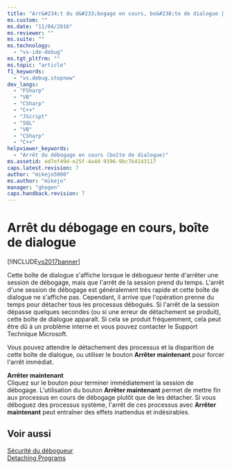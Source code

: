 ```yaml
---
title: "Arr&#234;t du d&#233;bogage en cours, bo&#238;te de dialogue | Microsoft Docs"
ms.custom: ""
ms.date: "11/04/2016"
ms.reviewer: ""
ms.suite: ""
ms.technology: 
  - "vs-ide-debug"
ms.tgt_pltfrm: ""
ms.topic: "article"
f1_keywords: 
  - "vs.debug.stopnow"
dev_langs: 
  - "FSharp"
  - "VB"
  - "CSharp"
  - "C++"
  - "JScript"
  - "SQL"
  - "VB"
  - "CSharp"
  - "C++"
helpviewer_keywords: 
  - "Arrêt du débogage en cours (boîte de dialogue)"
ms.assetid: ed7ef49d-e25f-4a4d-9396-9bc7b4143117
caps.latest.revision: 7
author: "mikejo5000"
ms.author: "mikejo"
manager: "ghogen"
caps.handback.revision: 7
---
```

# Arr&#234;t du d&#233;bogage en cours, bo&#238;te de dialogue
[!INCLUDE[vs2017banner](../code-quality/includes/vs2017banner.md)]

Cette boîte de dialogue s'affiche lorsque le débogueur tente d'arrêter une session de débogage, mais que l'arrêt de la session prend du temps.  L'arrêt d'une session de débogage est généralement très rapide et cette boîte de dialogue ne s'affiche pas.  Cependant, il arrive que l'opération prenne du temps pour détacher tous les processus débogués.  Si l'arrêt de la session dépasse quelques secondes \(ou si une erreur de détachement se produit\), cette boîte de dialogue apparaît.  Si cela se produit fréquemment, cela peut être dû à un problème interne et vous pouvez contacter le Support Technique Microsoft.  
  
 Vous pouvez attendre le détachement des processus et la disparition de cette boîte de dialogue, ou utiliser le bouton **Arrêter maintenant** pour forcer l'arrêt immédiat.  
  
 **Arrêter maintenant**  
 Cliquez sur le bouton pour terminer immédiatement la session de débogage.  L'utilisation du bouton **Arrêter maintenant** permet de mettre fin aux processus en cours de débogage plutôt que de les détacher.  Si vous déboguez des processus système, l'arrêt de ces processus avec **Arrêter maintenant** peut entraîner des effets inattendus et indésirables.  
  
## Voir aussi  
 [Sécurité du débogueur](../debugger/debugger-security.md)   
 [Detaching Programs](http://msdn.microsoft.com/fr-fr/f2c756c2-8079-474b-94c2-01c19a141a01)